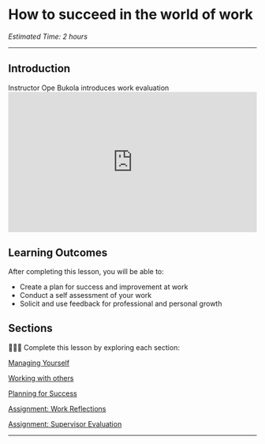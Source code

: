 
# How to succeed in the world of work
*Estimated Time: 2 hours*

---

## Introduction
<aside>
  Instructor Ope Bukola introduces work evaluation
</aside>

<div style="position: relative; padding-bottom: 56.25%; height: 0;">
  <iframe width="560" height="315" src="https://www.youtube.com/embed/JOx21MLgbTM" title="YouTube video player" frameborder="0" allow="accelerometer; autoplay; clipboard-write; encrypted-media; gyroscope; picture-in-picture; web-share" allowfullscreen style="position: absolute; top: 0; left: 0; width: 100%; height: 100%;"></iframe>
</div>

## **Learning Outcomes**

After completing this lesson, you will be able to:

- Create a plan for success and improvement at work
- Conduct a self assessment of your work
- Solicit and use feedback for professional and personal growth

## Sections

<aside>

👩🏿‍🏫 Complete this lesson by exploring each section:
</aside>

[Managing Yourself](/lessons/work-reflections/managing-yourself.md)

[Working with others](/lessons/work-reflections/working-with-others.md)

[Planning for Success](/lessons/work-reflections/planning-for-success.md)

[Assignment: Work Reflections](/lessons/work-reflections/assignment.md)
  
[Assignment: Supervisor Evaluation](/lessons/work-reflections/assignment-eval.md)
  
---
